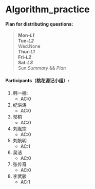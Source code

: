 # Algorithm_practice

#### Plan for distributing questions:
>**Mon-*L1***  
**Tue-*L2***  
Wed:None  
**Thur-*L1***  
**Fri-*L2***  
**Sat-*L3***  
Sun:*Summary* && *Plan*   

#### Participants（桃花源记小组）:
1. 韩一楠:
    - AC:0
2. 纪洪涛
    - AC:0
3. 邬桐
    - AC:0
4. 刘胤宗
    - AC:0
5. 刘航明   
    - AC:1
6. 吴洁     
    - AC:0
7. 张传奇   
    - AC:0
8. 李武骏   
    - AC:1
